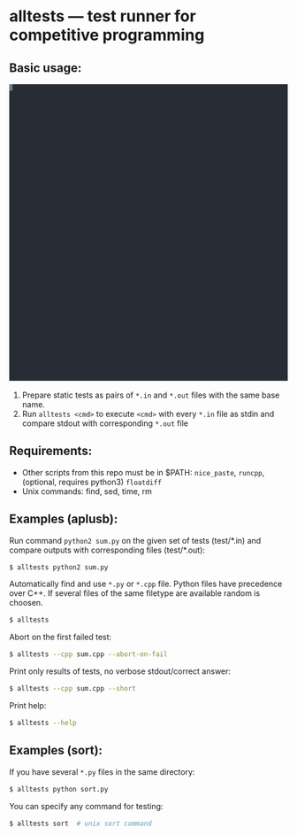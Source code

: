# alltests — test runner for competitive programming

## Basic usage:

[![asciicast](./docs/demo.svg)](https://asciinema.org/a/626660)

1. Prepare static tests as pairs of `*.in` and `*.out` files with the same base name.
2. Run `alltests <cmd>` to execute `<cmd>` with every `*.in` file as stdin and compare stdout with corresponding `*.out` file


## Requirements:

* Other scripts from this repo must be in $PATH: `nice_paste`, `runcpp`, (optional, requires python3) `floatdiff`
* Unix commands: find, sed, time, rm


## Examples (aplusb):

Run command `python2 sum.py` on the given set of tests (test/\*.in)
and compare outputs with corresponding files (test/\*.out):
```bash
$ alltests python2 sum.py
```

Automatically find and use `*.py` or `*.cpp` file.
Python files have precedence over C++.
If several files of the same filetype are available random is choosen.
```bash
$ alltests
```

Abort on the first failed test:
```bash
$ alltests --cpp sum.cpp --abort-on-fail
```

Print only results of tests, no verbose stdout/correct answer:
```bash
$ alltests --cpp sum.cpp --short
```

Print help:
```bash
$ alltests --help
```


## Examples (sort):

If you have several `*.py` files in the same directory:
```bash
$ alltests python sort.py
```

You can specify any command for testing:
```bash
$ alltests sort  # unix sort command
```
